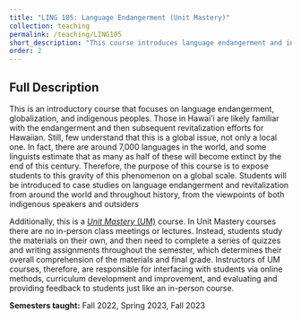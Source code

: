```yaml
---
title: "LING 105: Language Endangerment (Unit Mastery)"
collection: teaching
permalink: /teaching/LING105
short_description: "This course introduces language endangerment and indentifies key factors in why languages become endangered throughout the world. This is a *Unit Mastery* course." 
order: 2
---
```


## Full Description 
This is an introductory course that focuses on language endangerment, globalization, and indigenous peoples. Those in Hawai’i are likely familiar with the endangerment and then subsequent revitalization efforts for Hawaiian. Still, few understand that this is a global issue, not only a local one. In fact, there are around 7,000 languages in the world, and some linguists estimate that as many as half of these will become extinct by the end of this century. Therefore, the purpose of this course is to expose students to this gravity of this phenomenon on a global scale. Students will be introduced to case studies on language endangerment and revitalization from around the world and throughout history, from the viewpoints of both indigenous speakers and outsiders

Additionally, this is a [*Unit Mastery* (UM)](https://manoa.hawaii.edu/linguistics/self-directed-study-classes/) course. In Unit Mastery courses there are no in-person class meetings or lectures. Instead, students study the materials on their own, and then need to complete a series of quizzes and writing assignments throughout the semester, which determines their overall comprehension of the materials and final grade. Instructors of UM courses, therefore, are responsible for interfacing with students via online methods, curriculum development and improvement, and evaluating and providing feedback to students just like an in-person course. 

**Semesters taught:** Fall 2022, Spring 2023, Fall 2023